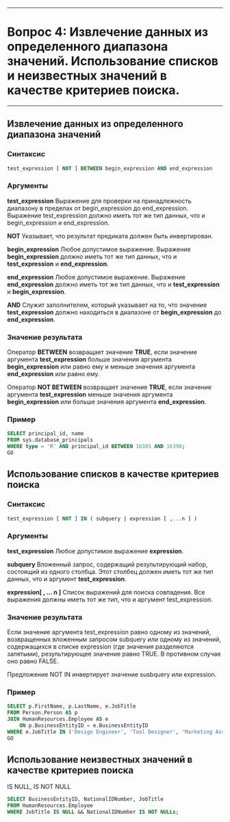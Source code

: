 ___
# Вопрос 4: Извлечение данных из определенного диапазона значений. Использование списков и неизвестных значений в качестве критериев поиска.
___

## Извлечение данных из определенного диапазона значений
### Синтаксис
```sql
test_expression [ NOT ] BETWEEN begin_expression AND end_expression 
```

### Аргументы

**test_expression** Выражение для проверки на принадлежность диапазону в пределах от begin_expression до end_expression. Выражение test_expression должно иметь тот же тип данных, что и begin_expression и end_expression.

**NOT** Указывает, что результат предиката должен быть инвертирован.

**begin_expression** Любое допустимое выражение. Выражение __begin_expression__ должно иметь тот же тип данных, что и __test_expression__ и __end_expression__.

**end_expression** Любое допустимое выражение. Выражение __end_expression__ должно иметь тот же тип данных, что и __test_expression__ и __begin_expression__.

**AND** Служит заполнителем, который указывает на то, что значение __test_expression__ должно находиться в диапазоне от __begin_expression__ до __end_expression__.

### Значение результата
Оператор **BETWEEN** возвращает значение __TRUE__, если значение аргумента __test_expression__ больше значения аргумента __begin_expression__ или равно ему и меньше значения аргумента __end_expression__ или равно ему.

Оператор **NOT BETWEEN** возвращает значение __TRUE__, если значение аргумента __test_expression__ меньше значения аргумента __begin_expression__ или больше значения аргумента __end_expression__.

### Пример
```sql
SELECT principal_id, name 
FROM sys.database_principals
WHERE type = 'R' AND principal_id BETWEEN 16385 AND 16390;
GO  
```

## Использование списков в качестве критериев поиска
### Синтаксис
```sql
test_expression [ NOT ] IN ( subquery | expression [ ,...n ] )   
```

### Аргументы
**test_expression** Любое допустимое выражение **expression**.

**subquery** Вложенный запрос, содержащий результирующий набор, состоящий из одного столбца. Этот столбец должен иметь тот же тип данных, что и аргумент **test_expression**.

**expression[ , ... n ]** Список выражений для поиска совпадения. Все выражения должны иметь тот же тип, что и аргумент test_expression.

### Значение результата
Если значение аргумента test_expression равно одному из значений, возвращенных вложенным запросом subquery или одному из значений, содержащихся в списке expression (где значения разделяются запятыми), результирующее значение равно TRUE. В противном случае оно равно FALSE.

Предложение NOT IN инвертирует значение susbquery или expression.

### Пример
```sql
SELECT p.FirstName, p.LastName, e.JobTitle  
FROM Person.Person AS p  
JOIN HumanResources.Employee AS e  
    ON p.BusinessEntityID = e.BusinessEntityID  
WHERE e.JobTitle IN ('Design Engineer', 'Tool Designer', 'Marketing Assistant');  
GO 
```

## Использование неизвестных значений в качестве критериев поиска
IS NULL, IS NOT NULL
```sql
SELECT BusinessEntityID, NationalIDNumber, JobTitle
FROM HumanResources.Employee
WHERE JobTitle IS NULL && NationalIDNumber IS NOT NULLs;
```